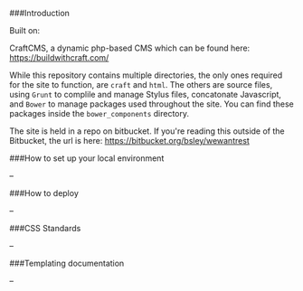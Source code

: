 ###Introduction

Built on:

CraftCMS, a dynamic php-based CMS which can be found here: https://buildwithcraft.com/

While this repository contains multiple directories, the only ones required for the site to function, are `craft` and `html`. The others are source files, using `Grunt` to complile and manage Stylus files, concatonate Javascript, and `Bower` to manage packages used throughout the site. You can find these packages inside the `bower_components` directory.

The site is held in a repo on bitbucket. If you're reading this outside of the Bitbucket, the url is here: https://bitbucket.org/bsley/wewantrest

###How to set up your local environment

–

###How to deploy

–

###CSS Standards

–

###Templating documentation

–
